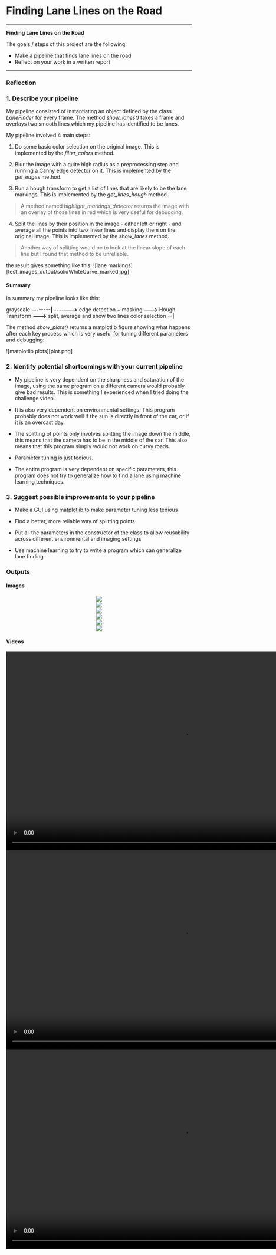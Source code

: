 # **Finding Lane Lines on the Road** 

---

**Finding Lane Lines on the Road**

The goals / steps of this project are the following:
* Make a pipeline that finds lane lines on the road
* Reflect on your work in a written report


[//]: # (Image References)

[image1]: ./examples/grayscale.jpg "Grayscale"

---

### Reflection

### 1. Describe your pipeline

My pipeline consisted of instantiating an object defined by the class *LaneFinder* for every frame. The method *show_lanes()* takes a frame and overlays two smooth lines which my pipeline has identified to be lanes. 

My pipeline involved 4 main steps: 

1. Do some basic color selection on the original image. This is implemented by the *filter_colors* method.

2. Blur the image with a quite high radius as a preprocessing step and running a Canny edge detector on it. This is implemented by the *get_edges* method.

3. Run a hough transform to get a list of lines that are likely to be the lane markings. This is implemented by the *get_lines_hough* method. 
> A method named *highlight_markings_detector* returns the image with an overlay of those lines in red which is very useful for debugging.

4. Split the lines by their position in the image - either left or right - and average all the points into two linear lines and display them on the original image. This is implemented by the *show_lanes* method.
> Another way of splitting would be to look at the linear slope of each line but I found that method to be unreliable.

the result gives something like this:
![lane markings][test_images_output/solidWhiteCurve_marked.jpg]

#### Summary
In summary my pipeline looks like this:
    
   grayscale **--------|**
                      **------->** edge detection + masking **--->**  Hough Transform **--->** split, average and show two lines
   color selection  **--|**

The method *show_plots()* returns a matplotlib figure showing what happens after each key process which is very useful for tuning different parameters and debugging:

![matplotlib plots][plot.png]


### 2. Identify potential shortcomings with your current pipeline

- My pipeline is very dependent on the sharpness and saturation of the image, using the same program on a different camera would probably give bad results. This is something I experienced when I tried doing the challenge video.

- It is also very dependent on environmental settings. This program probably does not work well if the sun is directly in front of the car, or if it is an overcast day.

- The splitting of points only involves splitting the image down the middle, this means that the camera has to be in the middle of the car. This also means that this program simply would not work on curvy roads.

- Parameter tuning is just tedious.

- The entire program is very dependent on specific parameters, this program does not try to generalize how to find a lane using machine learning techniques.


### 3. Suggest possible improvements to your pipeline

- Make a GUI using matplotlib to make parameter tuning less tedious

- Find a better, more reliable way of splitting points

- Put all the parameters in the constructor of the class to allow reusability across different environmental and imaging settings

- Use machine learning to try to write a program which can generalize lane finding


### Outputs

#### Images

<div style="text-align:center"><img src="test_images_output/solidWhiteCurve_marked.jpg" /></div>
<div style="text-align:center"><img src="test_images_output/solidWhiteRight_marked.jpg" /></div>
<div style="text-align:center"><img src="test_images_output/solidYellowCurve2_marked.jpg" /></div>
<div style="text-align:center"><img src="test_images_output/solidYellowCurve_marked.jpg" /></div>
<div style="text-align:center"><img src="test_images_output/solidYellowLeft_marked.jpg" /></div>
<div style="text-align:center"><img src="test_images_output/whiteCarLaneSwitch_marked.jpg" /></div>

#### Videos

<div style="text-align:center">
    <video width="960" height="540" controls>
        <source src="test_videos_output/solidWhiteRight.mp4">
    </video>
</div>

<div style="text-align:center">
    <video width="960" height="540" controls>
        <source src="test_videos_output/solidYellowLeft.mp4">
    </video>
</div>

<div style="text-align:center">
    <video width="960" height="540" controls>
        <source src="test_videos_output/challenge.mp4">
    </video>
</div>
